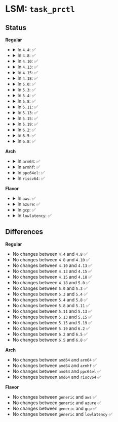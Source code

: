# LSM: <code>task_prctl</code>

## Status
<b>Regular</b>
<ul>
<li>
<details>
<summary>In <code>4.4</code>: ✅</summary>

```c
int security_task_prctl(int option, long unsigned int arg2, long unsigned int arg3, long unsigned int arg4, long unsigned int arg5);
```
</details>
</li>
<li>
<details>
<summary>In <code>4.8</code>: ✅</summary>

```c
int security_task_prctl(int option, long unsigned int arg2, long unsigned int arg3, long unsigned int arg4, long unsigned int arg5);
```
</details>
</li>
<li>
<details>
<summary>In <code>4.10</code>: ✅</summary>

```c
int security_task_prctl(int option, long unsigned int arg2, long unsigned int arg3, long unsigned int arg4, long unsigned int arg5);
```
</details>
</li>
<li>
<details>
<summary>In <code>4.13</code>: ✅</summary>

```c
int security_task_prctl(int option, long unsigned int arg2, long unsigned int arg3, long unsigned int arg4, long unsigned int arg5);
```
</details>
</li>
<li>
<details>
<summary>In <code>4.15</code>: ✅</summary>

```c
int security_task_prctl(int option, long unsigned int arg2, long unsigned int arg3, long unsigned int arg4, long unsigned int arg5);
```
</details>
</li>
<li>
<details>
<summary>In <code>4.18</code>: ✅</summary>

```c
int security_task_prctl(int option, long unsigned int arg2, long unsigned int arg3, long unsigned int arg4, long unsigned int arg5);
```
</details>
</li>
<li>
<details>
<summary>In <code>5.0</code>: ✅</summary>

```c
int security_task_prctl(int option, long unsigned int arg2, long unsigned int arg3, long unsigned int arg4, long unsigned int arg5);
```
</details>
</li>
<li>
<details>
<summary>In <code>5.3</code>: ✅</summary>

```c
int security_task_prctl(int option, long unsigned int arg2, long unsigned int arg3, long unsigned int arg4, long unsigned int arg5);
```
</details>
</li>
<li>
<details>
<summary>In <code>5.4</code>: ✅</summary>

```c
int security_task_prctl(int option, long unsigned int arg2, long unsigned int arg3, long unsigned int arg4, long unsigned int arg5);
```
</details>
</li>
<li>
<details>
<summary>In <code>5.8</code>: ✅</summary>

```c
int security_task_prctl(int option, long unsigned int arg2, long unsigned int arg3, long unsigned int arg4, long unsigned int arg5);
```
</details>
</li>
<li>
<details>
<summary>In <code>5.11</code>: ✅</summary>

```c
int security_task_prctl(int option, long unsigned int arg2, long unsigned int arg3, long unsigned int arg4, long unsigned int arg5);
```
</details>
</li>
<li>
<details>
<summary>In <code>5.13</code>: ✅</summary>

```c
int security_task_prctl(int option, long unsigned int arg2, long unsigned int arg3, long unsigned int arg4, long unsigned int arg5);
```
</details>
</li>
<li>
<details>
<summary>In <code>5.15</code>: ✅</summary>

```c
int security_task_prctl(int option, long unsigned int arg2, long unsigned int arg3, long unsigned int arg4, long unsigned int arg5);
```
</details>
</li>
<li>
<details>
<summary>In <code>5.19</code>: ✅</summary>

```c
int security_task_prctl(int option, long unsigned int arg2, long unsigned int arg3, long unsigned int arg4, long unsigned int arg5);
```
</details>
</li>
<li>
<details>
<summary>In <code>6.2</code>: ✅</summary>

```c
int security_task_prctl(int option, long unsigned int arg2, long unsigned int arg3, long unsigned int arg4, long unsigned int arg5);
```
</details>
</li>
<li>
<details>
<summary>In <code>6.5</code>: ✅</summary>

```c
int security_task_prctl(int option, long unsigned int arg2, long unsigned int arg3, long unsigned int arg4, long unsigned int arg5);
```
</details>
</li>
<li>
<details>
<summary>In <code>6.8</code>: ✅</summary>

```c
int security_task_prctl(int option, long unsigned int arg2, long unsigned int arg3, long unsigned int arg4, long unsigned int arg5);
```
</details>
</li>
</ul>
<b>Arch</b>
<ul>
<li>
<details>
<summary>In <code>arm64</code>: ✅</summary>

```c
int security_task_prctl(int option, long unsigned int arg2, long unsigned int arg3, long unsigned int arg4, long unsigned int arg5);
```
</details>
</li>
<li>
<details>
<summary>In <code>armhf</code>: ✅</summary>

```c
int security_task_prctl(int option, long unsigned int arg2, long unsigned int arg3, long unsigned int arg4, long unsigned int arg5);
```
</details>
</li>
<li>
<details>
<summary>In <code>ppc64el</code>: ✅</summary>

```c
int security_task_prctl(int option, long unsigned int arg2, long unsigned int arg3, long unsigned int arg4, long unsigned int arg5);
```
</details>
</li>
<li>
<details>
<summary>In <code>riscv64</code>: ✅</summary>

```c
int security_task_prctl(int option, long unsigned int arg2, long unsigned int arg3, long unsigned int arg4, long unsigned int arg5);
```
</details>
</li>
</ul>
<b>Flavor</b>
<ul>
<li>
<details>
<summary>In <code>aws</code>: ✅</summary>

```c
int security_task_prctl(int option, long unsigned int arg2, long unsigned int arg3, long unsigned int arg4, long unsigned int arg5);
```
</details>
</li>
<li>
<details>
<summary>In <code>azure</code>: ✅</summary>

```c
int security_task_prctl(int option, long unsigned int arg2, long unsigned int arg3, long unsigned int arg4, long unsigned int arg5);
```
</details>
</li>
<li>
<details>
<summary>In <code>gcp</code>: ✅</summary>

```c
int security_task_prctl(int option, long unsigned int arg2, long unsigned int arg3, long unsigned int arg4, long unsigned int arg5);
```
</details>
</li>
<li>
<details>
<summary>In <code>lowlatency</code>: ✅</summary>

```c
int security_task_prctl(int option, long unsigned int arg2, long unsigned int arg3, long unsigned int arg4, long unsigned int arg5);
```
</details>
</li>
</ul>

## Differences
<b>Regular</b>
<ul>
<li>
No changes between <code>4.4</code> and <code>4.8</code> ✅
</li>
<li>
No changes between <code>4.8</code> and <code>4.10</code> ✅
</li>
<li>
No changes between <code>4.10</code> and <code>4.13</code> ✅
</li>
<li>
No changes between <code>4.13</code> and <code>4.15</code> ✅
</li>
<li>
No changes between <code>4.15</code> and <code>4.18</code> ✅
</li>
<li>
No changes between <code>4.18</code> and <code>5.0</code> ✅
</li>
<li>
No changes between <code>5.0</code> and <code>5.3</code> ✅
</li>
<li>
No changes between <code>5.3</code> and <code>5.4</code> ✅
</li>
<li>
No changes between <code>5.4</code> and <code>5.8</code> ✅
</li>
<li>
No changes between <code>5.8</code> and <code>5.11</code> ✅
</li>
<li>
No changes between <code>5.11</code> and <code>5.13</code> ✅
</li>
<li>
No changes between <code>5.13</code> and <code>5.15</code> ✅
</li>
<li>
No changes between <code>5.15</code> and <code>5.19</code> ✅
</li>
<li>
No changes between <code>5.19</code> and <code>6.2</code> ✅
</li>
<li>
No changes between <code>6.2</code> and <code>6.5</code> ✅
</li>
<li>
No changes between <code>6.5</code> and <code>6.8</code> ✅
</li>
</ul>
<b>Arch</b>
<ul>
<li>
No changes between <code>amd64</code> and <code>arm64</code> ✅
</li>
<li>
No changes between <code>amd64</code> and <code>armhf</code> ✅
</li>
<li>
No changes between <code>amd64</code> and <code>ppc64el</code> ✅
</li>
<li>
No changes between <code>amd64</code> and <code>riscv64</code> ✅
</li>
</ul>
<b>Flavor</b>
<ul>
<li>
No changes between <code>generic</code> and <code>aws</code> ✅
</li>
<li>
No changes between <code>generic</code> and <code>azure</code> ✅
</li>
<li>
No changes between <code>generic</code> and <code>gcp</code> ✅
</li>
<li>
No changes between <code>generic</code> and <code>lowlatency</code> ✅
</li>
</ul>
